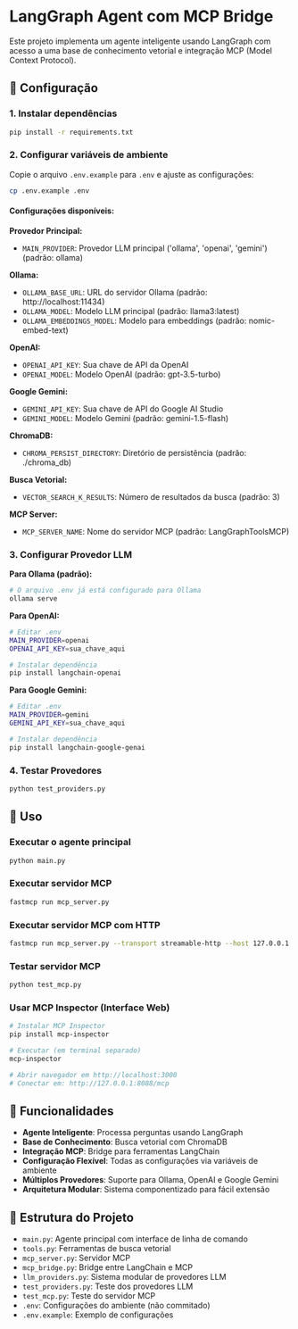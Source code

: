 # LangGraph Agent com MCP Bridge

Este projeto implementa um agente inteligente usando LangGraph com acesso a uma base de conhecimento vetorial e integração MCP (Model Context Protocol).

## 🚀 Configuração

### 1. Instalar dependências
```bash
pip install -r requirements.txt
```

### 2. Configurar variáveis de ambiente
Copie o arquivo `.env.example` para `.env` e ajuste as configurações:

```bash
cp .env.example .env
```

#### Configurações disponíveis:

**Provedor Principal:**
- `MAIN_PROVIDER`: Provedor LLM principal ('ollama', 'openai', 'gemini') (padrão: ollama)

**Ollama:**
- `OLLAMA_BASE_URL`: URL do servidor Ollama (padrão: http://localhost:11434)
- `OLLAMA_MODEL`: Modelo LLM principal (padrão: llama3:latest)
- `OLLAMA_EMBEDDINGS_MODEL`: Modelo para embeddings (padrão: nomic-embed-text)

**OpenAI:**
- `OPENAI_API_KEY`: Sua chave de API da OpenAI
- `OPENAI_MODEL`: Modelo OpenAI (padrão: gpt-3.5-turbo)

**Google Gemini:**
- `GEMINI_API_KEY`: Sua chave de API do Google AI Studio
- `GEMINI_MODEL`: Modelo Gemini (padrão: gemini-1.5-flash)

**ChromaDB:**
- `CHROMA_PERSIST_DIRECTORY`: Diretório de persistência (padrão: ./chroma_db)

**Busca Vetorial:**
- `VECTOR_SEARCH_K_RESULTS`: Número de resultados da busca (padrão: 3)

**MCP Server:**
- `MCP_SERVER_NAME`: Nome do servidor MCP (padrão: LangGraphToolsMCP)

### 3. Configurar Provedor LLM

**Para Ollama (padrão):**
```bash
# O arquivo .env já está configurado para Ollama
ollama serve
```

**Para OpenAI:**
```bash
# Editar .env
MAIN_PROVIDER=openai
OPENAI_API_KEY=sua_chave_aqui

# Instalar dependência
pip install langchain-openai
```

**Para Google Gemini:**
```bash
# Editar .env
MAIN_PROVIDER=gemini
GEMINI_API_KEY=sua_chave_aqui

# Instalar dependência
pip install langchain-google-genai
```

### 4. Testar Provedores
```bash
python test_providers.py
```

## 🎯 Uso

### Executar o agente principal
```bash
python main.py
```

### Executar servidor MCP
```bash
fastmcp run mcp_server.py
```

### Executar servidor MCP com HTTP
```bash
fastmcp run mcp_server.py --transport streamable-http --host 127.0.0.1 --port 8088
```

### Testar servidor MCP
```bash
python test_mcp.py
```

### Usar MCP Inspector (Interface Web)
```bash
# Instalar MCP Inspector
pip install mcp-inspector

# Executar (em terminal separado)
mcp-inspector

# Abrir navegador em http://localhost:3000
# Conectar em: http://127.0.0.1:8088/mcp
```

## 🔧 Funcionalidades

- **Agente Inteligente**: Processa perguntas usando LangGraph
- **Base de Conhecimento**: Busca vetorial com ChromaDB
- **Integração MCP**: Bridge para ferramentas LangChain
- **Configuração Flexível**: Todas as configurações via variáveis de ambiente
- **Múltiplos Provedores**: Suporte para Ollama, OpenAI e Google Gemini
- **Arquitetura Modular**: Sistema componentizado para fácil extensão

## 📁 Estrutura do Projeto

- `main.py`: Agente principal com interface de linha de comando
- `tools.py`: Ferramentas de busca vetorial
- `mcp_server.py`: Servidor MCP
- `mcp_bridge.py`: Bridge entre LangChain e MCP
- `llm_providers.py`: Sistema modular de provedores LLM
- `test_providers.py`: Teste dos provedores LLM
- `test_mcp.py`: Teste do servidor MCP
- `.env`: Configurações do ambiente (não commitado)
- `.env.example`: Exemplo de configurações